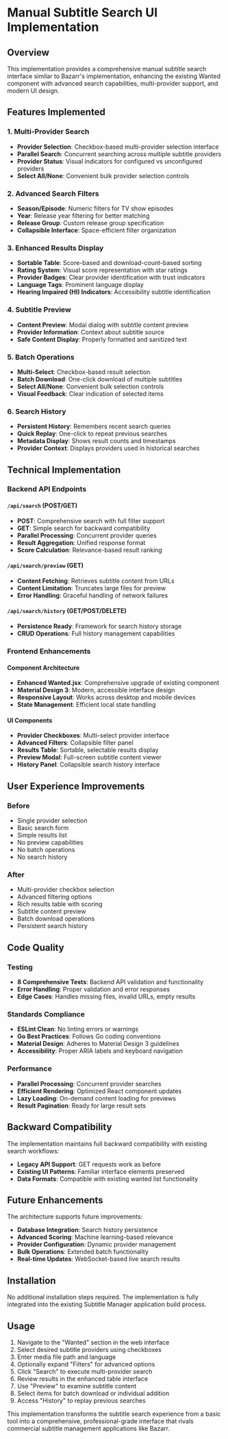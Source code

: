 # Manual Subtitle Search UI Implementation

## Overview

This implementation provides a comprehensive manual subtitle search interface similar to Bazarr's implementation, enhancing the existing Wanted component with advanced search capabilities, multi-provider support, and modern UI design.

## Features Implemented

### 1. Multi-Provider Search
- **Provider Selection**: Checkbox-based multi-provider selection interface
- **Parallel Search**: Concurrent searching across multiple subtitle providers
- **Provider Status**: Visual indicators for configured vs unconfigured providers
- **Select All/None**: Convenient bulk provider selection controls

### 2. Advanced Search Filters
- **Season/Episode**: Numeric filters for TV show episodes
- **Year**: Release year filtering for better matching
- **Release Group**: Custom release group specification
- **Collapsible Interface**: Space-efficient filter organization

### 3. Enhanced Results Display
- **Sortable Table**: Score-based and download-count-based sorting
- **Rating System**: Visual score representation with star ratings
- **Provider Badges**: Clear provider identification with trust indicators
- **Language Tags**: Prominent language display
- **Hearing Impaired (HI) Indicators**: Accessibility subtitle identification

### 4. Subtitle Preview
- **Content Preview**: Modal dialog with subtitle content preview
- **Provider Information**: Context about subtitle source
- **Safe Content Display**: Properly formatted and sanitized text

### 5. Batch Operations
- **Multi-Select**: Checkbox-based result selection
- **Batch Download**: One-click download of multiple subtitles
- **Select All/None**: Convenient bulk selection controls
- **Visual Feedback**: Clear indication of selected items

### 6. Search History
- **Persistent History**: Remembers recent search queries
- **Quick Replay**: One-click to repeat previous searches
- **Metadata Display**: Shows result counts and timestamps
- **Provider Context**: Displays providers used in historical searches

## Technical Implementation

### Backend API Endpoints

#### `/api/search` (POST/GET)
- **POST**: Comprehensive search with full filter support
- **GET**: Simple search for backward compatibility
- **Parallel Processing**: Concurrent provider queries
- **Result Aggregation**: Unified response format
- **Score Calculation**: Relevance-based result ranking

#### `/api/search/preview` (GET)
- **Content Fetching**: Retrieves subtitle content from URLs
- **Content Limitation**: Truncates large files for preview
- **Error Handling**: Graceful handling of network failures

#### `/api/search/history` (GET/POST/DELETE)
- **Persistence Ready**: Framework for search history storage
- **CRUD Operations**: Full history management capabilities

### Frontend Enhancements

#### Component Architecture
- **Enhanced Wanted.jsx**: Comprehensive upgrade of existing component
- **Material Design 3**: Modern, accessible interface design
- **Responsive Layout**: Works across desktop and mobile devices
- **State Management**: Efficient local state handling

#### UI Components
- **Provider Checkboxes**: Multi-select provider interface
- **Advanced Filters**: Collapsible filter panel
- **Results Table**: Sortable, selectable results display
- **Preview Modal**: Full-screen subtitle content viewer
- **History Panel**: Collapsible search history interface

## User Experience Improvements

### Before
- Single provider selection
- Basic search form
- Simple results list
- No preview capabilities
- No batch operations
- No search history

### After
- Multi-provider checkbox selection
- Advanced filtering options
- Rich results table with scoring
- Subtitle content preview
- Batch download operations
- Persistent search history

## Code Quality

### Testing
- **8 Comprehensive Tests**: Backend API validation and functionality
- **Error Handling**: Proper validation and error responses
- **Edge Cases**: Handles missing files, invalid URLs, empty results

### Standards Compliance
- **ESLint Clean**: No linting errors or warnings
- **Go Best Practices**: Follows Go coding conventions
- **Material Design**: Adheres to Material Design 3 guidelines
- **Accessibility**: Proper ARIA labels and keyboard navigation

### Performance
- **Parallel Processing**: Concurrent provider searches
- **Efficient Rendering**: Optimized React component updates
- **Lazy Loading**: On-demand content loading for previews
- **Result Pagination**: Ready for large result sets

## Backward Compatibility

The implementation maintains full backward compatibility with existing search workflows:
- **Legacy API Support**: GET requests work as before
- **Existing UI Patterns**: Familiar interface elements preserved
- **Data Formats**: Compatible with existing wanted list functionality

## Future Enhancements

The architecture supports future improvements:
- **Database Integration**: Search history persistence
- **Advanced Scoring**: Machine learning-based relevance
- **Provider Configuration**: Dynamic provider management
- **Bulk Operations**: Extended batch functionality
- **Real-time Updates**: WebSocket-based live search results

## Installation

No additional installation steps required. The implementation is fully integrated into the existing Subtitle Manager application build process.

## Usage

1. Navigate to the "Wanted" section in the web interface
2. Select desired subtitle providers using checkboxes
3. Enter media file path and language
4. Optionally expand "Filters" for advanced options
5. Click "Search" to execute multi-provider search
6. Review results in the enhanced table interface
7. Use "Preview" to examine subtitle content
8. Select items for batch download or individual addition
9. Access "History" to replay previous searches

This implementation transforms the subtitle search experience from a basic tool into a comprehensive, professional-grade interface that rivals commercial subtitle management applications like Bazarr.